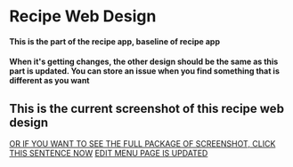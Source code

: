 # Recipe Web Design

#### This is the part of the recipe app, baseline of recipe app
#### When it's getting changes, the other design should be the same as this part is updated. You can store an issue when you find something that is different as you want

## This is the current screenshot of this recipe web design

[OR IF YOU WANT TO SEE THE FULL PACKAGE OF SCREENSHOT, CLICK THIS SENTENCE NOW](https://imgur.com/gallery/62qRcPz)
[EDIT MENU PAGE IS UPDATED](https://imgur.com/LzDiP68)